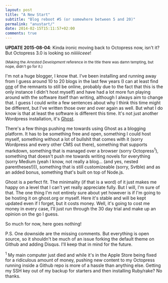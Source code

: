 ```yaml
---
layout: post
title: "A New Start"
subtitle: "Blog reboot #5 (or somewhere between 5 and 20)"
permalink: "anustart/"
date: 2014-02-15T15:11:57+02:00
comments: true
---
```


**UPDATE 2015-08-04**: Kinda ironic moving back to Octopress now, isn't it? But Octopress 3.0 is looking so *niiiiiiceee*!

<sub>(Making the *Arrested Development* reference in the title there was damn tempting, but nope, didn't go for it.)</sub>

I'm not a huge blogger, I know that. I've been installing and running away from I guess around 10 to 20 blogs in the last few years (I can at least find [one](http://completelyfocused.wordpress.com) of the remnants to still be online, probably due to the fact that this is the only instance I didn't host myself) and have had a lot more fun playing around with the software itself than writing, although I always aim to change that.
I guess I could write a few sentences about why I think this time might be different, but I've written those over and over again as well. But what I do know is that at least the software is different this time. It's not just another Wordpress installation, it's [Ghost](http://ghost.org).

There's a few things pushing me towards using Ghost as a blogging platform. It has to be something free and open, something I could host myself, something without a lot of bullshit that comes with it (sorry Wordpress and every other CMS out there), something that supports markdown, something that is managed over a browser (sorry Octopress<sup>1</sup>), something that doesn't push me towards writing novels for everything (sorry Medium (yeah I know, not really a blog... (and yes, nested parentheses!))), something that is still customizeable (sorry, Svtble) and as an added bonus, something that's built on top of Node.js.

Ghost is a perfect fit. The minimality (if that is a word) of it just makes me happy on a level that I can't yet really appreciate fully. But I will, I'm sure of that. The one thing I'm not entirely sure about yet however is if I'm going to be hosting it on ghost.org or myself. Here it's stable and will be kept updated even if I forget, but it costs money. Well, it's going to cost me money in every case, I'll just run through the 30 day trial and make up an opinion on the go I guess.

So much for now, here goes nothing!

P.S. One downside are the missing comments. But everything is open source, so it shouldn't be much of an issue forking the default theme on Github and adding Disqus. I'll keep that in mind for the future.

<sup>1</sup> My main computer just died and while it's in the Apple Store being fixed for a ridiculous amount of money, pushing new content to my Octopress running inside a Github repo is more of a hassle than anything else. Getting my SSH key out of my backup for starters and then installing Ruby/rake? No thanks.
